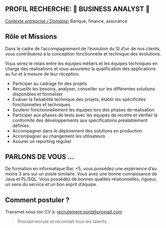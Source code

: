 PROFIL RECHERCHE: 🐝 **BUSINESS ANALYST** 🐝
---

<ins>*Contexte entreprise / Domaine:*</ins> Banque, finance, assurance


**Rôle et Missions**
-----------------------

Dans le cadre de l’accompagnement de l’évolution du SI d’un de nos clients, vous contribuerez à la conception fonctionnelle et technique des évolutions. 

Vous serez le relais entre les équipes métiers et les équipes techniques en charge des réalisations et vous assurerez la qualification des applications au fur et à 
mesure de leur réception.

- Participer au cadrage fin des projets
- Recueillir les besoins, analyser, conseiller sur les différentes solutions disponibles et formaliser
- Evaluer la faisabilité technique des projets, établir les spécificités fonctionnelles et techniques
- Soutenir fonctionnellement les équipes lors des phases de réalisation
- Participer aux phases de tests avec les équipes de recette et vérifier la conformité des développements aux spécifications préalablement définies.
- Accompagner dans le déploiement des solutions en production
- Accompagner au changement les utilisateurs
- Assurer un reporting régulier

**PARLONS DE VOUS …**
-----

De formation en informatique Bac +5, vous possédez une expérience d’au moins 3 ans sur un poste similaire. 
Vous avez une bonne connaissance de Java et PL/SQL.
Vous possédez de bonnes qualités relationnelles, rigueur, un sens du service et un bon esprit d’équipe.

**Comment postuler ?**
---
Transmet nous ton CV à: recrutement.nord@proxiad.com


> Proxiad recrute et reconnaît tous les talents.
